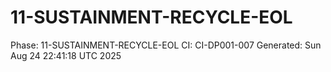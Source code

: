# 11-SUSTAINMENT-RECYCLE-EOL
Phase: 11-SUSTAINMENT-RECYCLE-EOL
CI: CI-DP001-007
Generated: Sun Aug 24 22:41:18 UTC 2025
